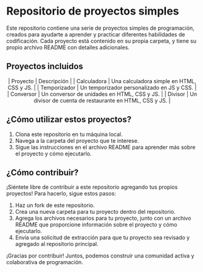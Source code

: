 # Repositorio de proyectos simples

Este repositorio contiene una serie de proyectos simples de programación, creados para ayudarte a aprender y practicar diferentes habilidades de codificación. Cada proyecto está contenido en su propia carpeta, y tiene su propio archivo README con detalles adicionales.

## Proyectos incluidos

<div align="center">
| Proyecto | Descripción |
| Calculadora | Una calculadora simple en HTML, CSS y JS. |
| Temporizador | Un temporizador personalizado en JS y CSS. |
| Conversor | Un conversor de unidades en HTML, CSS y JS. |
| Divisor | Un divisor de cuenta de restaurante en HTML, CSS y JS. |
</div>

## ¿Cómo utilizar estos proyectos?

1. Clona este repositorio en tu máquina local.
2. Navega a la carpeta del proyecto que te interese.
3. Sigue las instrucciones en el archivo README para aprender más sobre el proyecto y cómo ejecutarlo.

## ¿Cómo contribuir?

¡Siéntete libre de contribuir a este repositorio agregando tus propios proyectos! Para hacerlo, sigue estos pasos:

1. Haz un fork de este repositorio.
2. Crea una nueva carpeta para tu proyecto dentro del repositorio.
3. Agrega los archivos necesarios para tu proyecto, junto con un archivo README que proporcione información sobre el proyecto y cómo ejecutarlo.
4. Envía una solicitud de extracción para que tu proyecto sea revisado y agregado al repositorio principal.

¡Gracias por contribuir! Juntos, podemos construir una comunidad activa y colaborativa de programación.
